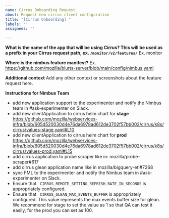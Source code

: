 ```yaml
---
name: Cirrus Onboarding Request
about: Request new cirrus client configuration
title: "[Cirrus Onboarding] "
labels: ''
assignees: ''

---
```


**What is the name of the app that will be using Cirrus? This will be used as a prefix in your Cirrus request path, ex. `/monitor/v2/features/`**
Ex. monitor

**Where is the nimbus feature manifest?**
Ex. https://github.com/mozilla/blurts-server/blob/main/config/nimbus.yaml

**Additional context**
Add any other context or screenshots about the feature request here.

**Instructions for Nimbus Team**
- add new application support to the experimenter and notify the Nimbus team in #ask-experimenter on Slack.
- add new clientApplication to cirrus helm chart for **stage** https://github.com/mozilla/webservices-infra/blob/605d520030d4e76da6978ad612de3702f57bb002/cirrus/k8s/cirrus/values-stage.yaml#L10
- add new clientApplication to cirrus helm chart for **prod** https://github.com/mozilla/webservices-infra/blob/605d520030d4e76da6978ad612de3702f57bb002/cirrus/k8s/cirrus/values-prod.yaml#L15
- add cirrus application to probe scraper like in: mozilla/probe-scraper#617
- add cirrus glean application name like in mozilla/bigquery-etl#7268 
- sync FML to the experimenter and notify the Nimbus team in #ask-experimenter on Slack.
- Ensure that ` CIRRUS_REMOTE_SETTING_REFRESH_RATE_IN_SECONDS` is appropriately configured.
- Ensure that ` CIRRUS_GLEAN_MAX_EVENTS_BUFFER` is appropriately configured. This value represents the max events buffer size for glean. We recommend for stage to set the value as 1 so that QA can test it easily, for the prod you can set as 100.
